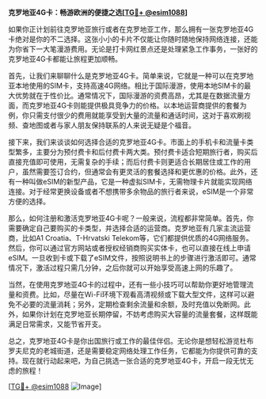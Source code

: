 **克罗地亚4G卡：畅游欧洲的便捷之选[[TG💪+ @esim1088](https://t.me/s/esim1088)]**

如果你正计划前往克罗地亚旅行或者在克罗地亚工作，那么拥有一张克罗地亚4G卡绝对是你的不二选择。这张小小的卡片不仅能让你随时随地保持网络连接，还能为你省下一大笔漫游费用。无论是打卡网红景点还是处理紧急工作事务，一张好的克罗地亚4G卡都能让旅程更加顺畅。

首先，让我们来聊聊什么是克罗地亚4G卡。简单来说，它就是一种可以在克罗地亚本地使用的SIM卡，支持高速4G网络。相比于国际漫游，使用本地SIM卡的最大优势就在于性价比。通常情况下，国际漫游的资费高昂，尤其是在数据流量方面，而克罗地亚4G卡则能提供极具竞争力的价格。以本地运营商提供的套餐为例，你只需支付很少的费用就能享受到大量的流量和通话时间，这对于喜欢刷视频、查地图或者与家人朋友保持联系的人来说无疑是个福音。

接下来，我们来谈谈如何选择合适的克罗地亚4G卡。市面上的手机卡和流量卡类型繁多，主要分为预付费卡和后付费卡两大类。预付费卡适合短期旅行者，购买后直接充值即可使用，无需复杂的手续；而后付费卡则更适合长期居住或工作的用户，虽然需要签订合约，但通常会有更灵活的套餐选择和更优惠的价格。此外，还有一种叫做eSIM的新型产品，它是一种虚拟SIM卡，无需物理卡片就能实现网络连接。对于经常更换设备或者不想携带多余物品的旅行者来说，eSIM是一个非常方便的选择。

那么，如何注册和激活克罗地亚4G卡呢？一般来说，流程都非常简单。首先，你需要确定自己要购买的卡类型，并选择合适的运营商。克罗地亚有几家主流运营商，比如A1 Croatia、T-Hrvatski Telekom等，它们都提供优质的4G网络服务。然后，你可以通过官方网站或者授权经销商购买实体卡，也可以直接在线上申请eSIM。一旦收到卡或下载了eSIM文件，按照说明书上的步骤进行激活即可。通常情况下，激活过程只需几分钟，之后你就可以开始享受高速上网的乐趣了。

当然，在使用克罗地亚4G卡的过程中，还有一些小技巧可以帮助你更好地管理流量和资费。比如，尽量在Wi-Fi环境下观看高清视频或下载大型文件，这样可以避免不必要的流量消耗；另外，定期检查剩余流量和余额，及时充值以免断网。此外，如果你计划在克罗地亚长期停留，不妨考虑购买大容量的流量套餐，这样既能满足日常需求，又能节省开支。

总之，克罗地亚4G卡是你出国旅行或工作的最佳伴侣。无论你是想轻松游览杜布罗夫尼克的老城街道，还是需要稳定网络处理工作任务，它都能为你提供可靠的支持。现在就行动起来吧，为自己挑选一张合适的克罗地亚4G卡，开启一段无忧无虑的旅程！

[[TG💪+ @esim1088](https://t.me/s/esim1088) ![Image](https://i.postimg.cc/4NQfJmqS/Snipaste-2025-05-13-00-14-12.png)]